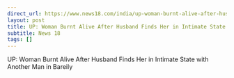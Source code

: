 ```yaml
---
direct_url: https://www.news18.com/india/up-woman-burnt-alive-after-husband-finds-her-in-intimate-state-with-another-man-in-bareily-8669631.html
layout: post
title: UP: Woman Burnt Alive After Husband Finds Her in Intimate State with Another Man in Bareily
subtitle: News 18
tags: []
---
```


UP: Woman Burnt Alive After Husband Finds Her in Intimate State with Another Man in Bareily
